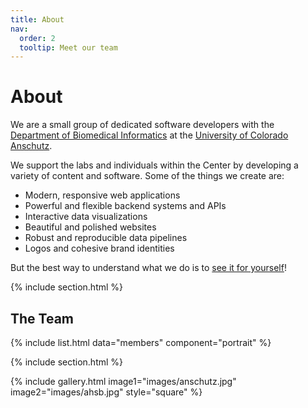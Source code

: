 ```yaml
---
title: About
nav:
  order: 2
  tooltip: Meet our team
---
```


# About

We are a small group of dedicated software developers with the [Department of Biomedical Informatics](https://medschool.cuanschutz.edu/dbmi) at the [University of Colorado Anschutz](https://www.cuanschutz.edu/).

We support the labs and individuals within the Center by developing a variety of content and software.
Some of the things we create are:

- Modern, responsive web applications
- Powerful and flexible backend systems and APIs
- Interactive data visualizations
- Beautiful and polished websites
- Robust and reproducible data pipelines
- Logos and cohesive brand identities

But the best way to understand what we do is to [see it for yourself](../portfolio)!

{% include section.html %}

## The Team

{% include list.html data="members" component="portrait" %}

{% include section.html %}

{% include gallery.html image1="images/anschutz.jpg" image2="images/ahsb.jpg" style="square" %}
